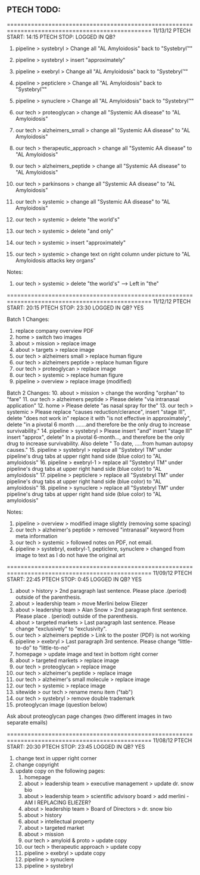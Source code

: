 PTECH TODO:
------------------------------------

================================================================================================
11/13/12
PTECH START: 14:15
PTECH  STOP: 
LOGGED IN QB? 

1. pipeline > systebryl > Change all "AL Amyloidosis" back to "Systebryl™"
2. pipeline > systebryl > insert "approximately"
3. pipeline > exebryl > Change all "AL Amyloidosis" back to "Systebryl™"
4. pipeline > pepticlere > Change all "AL Amyloidosis" back to "Systebryl™"
5. pipeline > synuclere > Change all "AL Amyloidosis" back to "Systebryl™"

6.  our tech > proteoglycan > change all "Systemic AA disease" to "AL Amyloidosis"
7.  our tech > alzheimers_small > change all "Systemic AA disease" to "AL Amyloidosis"
8.  our tech > therapeutic_approach > change all "Systemic AA disease" to "AL Amyloidosis"
9.  our tech > alzheimers_peptide > change all "Systemic AA disease" to "AL Amyloidosis"
10. our tech > parkinsons > change all "Systemic AA disease" to "AL Amyloidosis"

11. our tech > systemic > change all "Systemic AA disease" to "AL Amyloidosis"
12. our tech > systemic > delete "the world's"
13. our tech > systemic > delete "and only"
14. our tech > systemic > insert "approximately"
15. our tech > systemic > change text on right column under picture to "AL Amyloidosis attacks key organs"

Notes:
1. our tech > systemic > delete "the world's" --> Left in "the"



================================================================================================
11/12/12
PTECH START: 20:15
PTECH  STOP: 23:30
LOGGED IN QB? YES

Batch 1 Changes:
1. replace company overview PDF
2. home > switch two images
3. about > mission > replace image
4. about > targets > replace image
5. our tech > alzheimers small > replace human figure
6. our tech > alzheimers peptide > replace human figure
7. our tech > proteoglycan > replace image
8. our tech > systemic > replace human figure
9. pipeline > overview > replace image (modified)

Batch 2 Changes:
10. about > mission > change the wording "orphan" to "fare"
11. our tech > alzheimers peptide > Please delete "via intranasal application"
12. home > Please delete "as nasal spray for the"
13. our tech > systemic > Please replace  "causes reduction/clerance", insert "stage III", delete "does not work in" replace it with "is not effective in approximately", delete "in a pivotal 6 month .......and therefore be the only drug to increase survivability."
14. pipeline > systebryl > Please insert "and" insert "stage III" insert "approx", delete" In a pivotal 6-month..., and therefore be the only drug to increase survivability. Also delete " To date, .....from human autopsy causes."
15. pipeline > systebryl >  replace all "Systebryl TM" under pipeline's drug tabs at upper right hand side (blue color) to "AL amyloidosis"
16. pipeline > exebryl-1 >  replace all "Systebryl TM" under pipeline's drug tabs at upper right hand side (blue color) to "AL amyloidosis"
17. pipeline > pepticlere > replace all "Systebryl TM" under pipeline's drug tabs at upper right hand side (blue color) to "AL amyloidosis"
18. pipeline > synuclere >  replace all "Systebryl TM" under pipeline's drug tabs at upper right hand side (blue color) to "AL amyloidosis"


Notes:
1. pipeline > overview > modified image slightly (removing some spacing)
2. our tech > alzheimer's peptide > removed "intranasal" keyword from meta information
3. our tech > systemic > followed notes on PDF, not email.
4. pipeline > systebryl, exebryl-1, pepticlere, synuclere > changed from image to text as I do not have the original art


================================================================================================
11/09/12
PTECH START: 22:45
PTECH  STOP:  0:45
LOGGED IN QB? YES

1. about > history > 2nd paragraph last sentence. Please place .(period) outside of the parenthesis.
2. about > leadership team > move Merlini below Eliezer
3. about > leadership team > Alan Snow > 2nd paragraph first sentence. Please place . (period) outside of the parenthesis.
4. about > targeted markets > Last paragraph last sentence. Please change "exclusively" to "exclusivity".
5. our tech > alzheimers peptide > Link to the poster (PDF) is not working
6. pipeline > exebryl > Last paragraph 3rd sentence. Please change “little-to-do” to “little-to-no”
7. homepage > update image and text in bottom right corner
8. about > targeted markets > replace image
9. our tech > proteoglycan > replace image
10. our tech > alzheimer's peptide > replace image 
11. our tech > alzheimer's small molecule > replace image 
12. our tech > systemic > replace image
13. sitewide > our tech > rename menu item ("tab")
14. our tech > systebryl > remove double trademark
16. proteoglycan image (question below)

Ask about proteoglycan page changes (two different images in two separate emails)


================================================================================================
11/08/12
PTECH START: 20:30
PTECH  STOP: 23:45
LOGGED IN QB? YES

1. change text in upper right corner
2. change copyright
3. update copy on the following pages:
	1. homepage
	2. about > leadership team > executive management > update dr. snow bio
	3. about > leadership team > scientific advisory board > add merlini - AM I REPLACING ELIEZER?
	4. about > leadership team > Board of Directors > dr. snow bio
	5. about > history
	6. about > intellectual property
	7. about > targeted market
	8. about > mission
	9. our tech > amyloid & proto > update copy
	10. our tech > therapeutic approach > update copy
	11. pipeline > exebryl > update copy
	12. pipeline > synuclere
	13. pipeline > systebryl